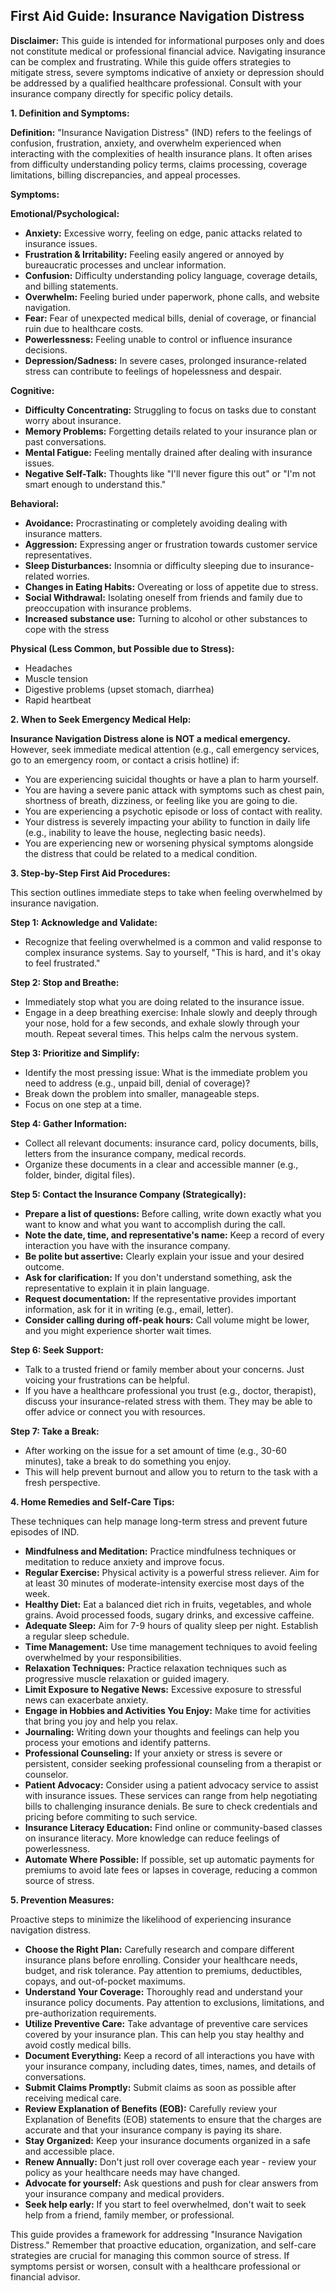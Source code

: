 ## First Aid Guide: Insurance Navigation Distress

**Disclaimer:** This guide is intended for informational purposes only and does not constitute medical or professional financial advice. Navigating insurance can be complex and frustrating. While this guide offers strategies to mitigate stress, severe symptoms indicative of anxiety or depression should be addressed by a qualified healthcare professional. Consult with your insurance company directly for specific policy details.

**1. Definition and Symptoms:**

**Definition:** "Insurance Navigation Distress" (IND) refers to the feelings of confusion, frustration, anxiety, and overwhelm experienced when interacting with the complexities of health insurance plans. It often arises from difficulty understanding policy terms, claims processing, coverage limitations, billing discrepancies, and appeal processes.

**Symptoms:**

**Emotional/Psychological:**

*   **Anxiety:** Excessive worry, feeling on edge, panic attacks related to insurance issues.
*   **Frustration & Irritability:**  Feeling easily angered or annoyed by bureaucratic processes and unclear information.
*   **Confusion:** Difficulty understanding policy language, coverage details, and billing statements.
*   **Overwhelm:** Feeling buried under paperwork, phone calls, and website navigation.
*   **Fear:**  Fear of unexpected medical bills, denial of coverage, or financial ruin due to healthcare costs.
*   **Powerlessness:** Feeling unable to control or influence insurance decisions.
*   **Depression/Sadness:** In severe cases, prolonged insurance-related stress can contribute to feelings of hopelessness and despair.

**Cognitive:**

*   **Difficulty Concentrating:** Struggling to focus on tasks due to constant worry about insurance.
*   **Memory Problems:** Forgetting details related to your insurance plan or past conversations.
*   **Mental Fatigue:** Feeling mentally drained after dealing with insurance issues.
*   **Negative Self-Talk:** Thoughts like "I'll never figure this out" or "I'm not smart enough to understand this."

**Behavioral:**

*   **Avoidance:** Procrastinating or completely avoiding dealing with insurance matters.
*   **Aggression:** Expressing anger or frustration towards customer service representatives.
*   **Sleep Disturbances:** Insomnia or difficulty sleeping due to insurance-related worries.
*   **Changes in Eating Habits:** Overeating or loss of appetite due to stress.
*   **Social Withdrawal:** Isolating oneself from friends and family due to preoccupation with insurance problems.
*   **Increased substance use:** Turning to alcohol or other substances to cope with the stress

**Physical (Less Common, but Possible due to Stress):**

*   Headaches
*   Muscle tension
*   Digestive problems (upset stomach, diarrhea)
*   Rapid heartbeat

**2. When to Seek Emergency Medical Help:**

**Insurance Navigation Distress alone is NOT a medical emergency.** However, seek immediate medical attention (e.g., call emergency services, go to an emergency room, or contact a crisis hotline) if:

*   You are experiencing suicidal thoughts or have a plan to harm yourself.
*   You are having a severe panic attack with symptoms such as chest pain, shortness of breath, dizziness, or feeling like you are going to die.
*   You are experiencing a psychotic episode or loss of contact with reality.
*   Your distress is severely impacting your ability to function in daily life (e.g., inability to leave the house, neglecting basic needs).
*   You are experiencing new or worsening physical symptoms alongside the distress that could be related to a medical condition.

**3. Step-by-Step First Aid Procedures:**

This section outlines immediate steps to take when feeling overwhelmed by insurance navigation.

**Step 1: Acknowledge and Validate:**

*   Recognize that feeling overwhelmed is a common and valid response to complex insurance systems.  Say to yourself, "This is hard, and it's okay to feel frustrated."

**Step 2: Stop and Breathe:**

*   Immediately stop what you are doing related to the insurance issue.
*   Engage in a deep breathing exercise: Inhale slowly and deeply through your nose, hold for a few seconds, and exhale slowly through your mouth. Repeat several times. This helps calm the nervous system.

**Step 3: Prioritize and Simplify:**

*   Identify the most pressing issue: What is the immediate problem you need to address (e.g., unpaid bill, denial of coverage)?
*   Break down the problem into smaller, manageable steps.
*   Focus on one step at a time.

**Step 4: Gather Information:**

*   Collect all relevant documents: insurance card, policy documents, bills, letters from the insurance company, medical records.
*   Organize these documents in a clear and accessible manner (e.g., folder, binder, digital files).

**Step 5: Contact the Insurance Company (Strategically):**

*   **Prepare a list of questions:** Before calling, write down exactly what you want to know and what you want to accomplish during the call.
*   **Note the date, time, and representative's name:** Keep a record of every interaction you have with the insurance company.
*   **Be polite but assertive:** Clearly explain your issue and your desired outcome.
*   **Ask for clarification:** If you don't understand something, ask the representative to explain it in plain language.
*   **Request documentation:**  If the representative provides important information, ask for it in writing (e.g., email, letter).
*   **Consider calling during off-peak hours:**  Call volume might be lower, and you might experience shorter wait times.

**Step 6: Seek Support:**

*   Talk to a trusted friend or family member about your concerns.  Just voicing your frustrations can be helpful.
*   If you have a healthcare professional you trust (e.g., doctor, therapist), discuss your insurance-related stress with them. They may be able to offer advice or connect you with resources.

**Step 7: Take a Break:**

*   After working on the issue for a set amount of time (e.g., 30-60 minutes), take a break to do something you enjoy.
*   This will help prevent burnout and allow you to return to the task with a fresh perspective.

**4. Home Remedies and Self-Care Tips:**

These techniques can help manage long-term stress and prevent future episodes of IND.

*   **Mindfulness and Meditation:** Practice mindfulness techniques or meditation to reduce anxiety and improve focus.
*   **Regular Exercise:** Physical activity is a powerful stress reliever. Aim for at least 30 minutes of moderate-intensity exercise most days of the week.
*   **Healthy Diet:** Eat a balanced diet rich in fruits, vegetables, and whole grains. Avoid processed foods, sugary drinks, and excessive caffeine.
*   **Adequate Sleep:** Aim for 7-9 hours of quality sleep per night. Establish a regular sleep schedule.
*   **Time Management:**  Use time management techniques to avoid feeling overwhelmed by your responsibilities.
*   **Relaxation Techniques:** Practice relaxation techniques such as progressive muscle relaxation or guided imagery.
*   **Limit Exposure to Negative News:**  Excessive exposure to stressful news can exacerbate anxiety.
*   **Engage in Hobbies and Activities You Enjoy:**  Make time for activities that bring you joy and help you relax.
*   **Journaling:** Writing down your thoughts and feelings can help you process your emotions and identify patterns.
*   **Professional Counseling:**  If your anxiety or stress is severe or persistent, consider seeking professional counseling from a therapist or counselor.
*   **Patient Advocacy:** Consider using a patient advocacy service to assist with insurance issues. These services can range from help negotiating bills to challenging insurance denials. Be sure to check credentials and pricing before commiting to such service.
*   **Insurance Literacy Education:** Find online or community-based classes on insurance literacy. More knowledge can reduce feelings of powerlessness.
*   **Automate Where Possible:** If possible, set up automatic payments for premiums to avoid late fees or lapses in coverage, reducing a common source of stress.

**5. Prevention Measures:**

Proactive steps to minimize the likelihood of experiencing insurance navigation distress.

*   **Choose the Right Plan:** Carefully research and compare different insurance plans before enrolling.  Consider your healthcare needs, budget, and risk tolerance.  Pay attention to premiums, deductibles, copays, and out-of-pocket maximums.
*   **Understand Your Coverage:** Thoroughly read and understand your insurance policy documents.  Pay attention to exclusions, limitations, and pre-authorization requirements.
*   **Utilize Preventive Care:** Take advantage of preventive care services covered by your insurance plan.  This can help you stay healthy and avoid costly medical bills.
*   **Document Everything:**  Keep a record of all interactions you have with your insurance company, including dates, times, names, and details of conversations.
*   **Submit Claims Promptly:**  Submit claims as soon as possible after receiving medical care.
*   **Review Explanation of Benefits (EOB):** Carefully review your Explanation of Benefits (EOB) statements to ensure that the charges are accurate and that your insurance company is paying its share.
*   **Stay Organized:**  Keep your insurance documents organized in a safe and accessible place.
*   **Renew Annually:** Don't just roll over coverage each year - review your policy as your healthcare needs may have changed.
*   **Advocate for yourself:** Ask questions and push for clear answers from your insurance company and medical providers.
*   **Seek help early:** If you start to feel overwhelmed, don't wait to seek help from a friend, family member, or professional.

This guide provides a framework for addressing "Insurance Navigation Distress." Remember that proactive education, organization, and self-care strategies are crucial for managing this common source of stress. If symptoms persist or worsen, consult with a healthcare professional or financial advisor.
